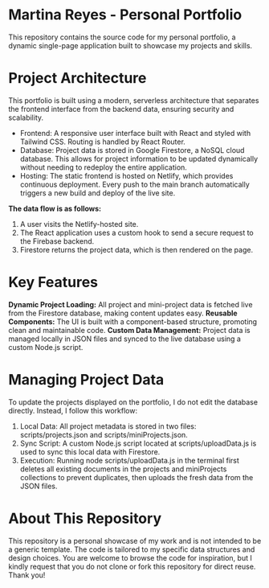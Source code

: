 # Martina Reyes - Personal Portfolio
This repository contains the source code for my personal portfolio, a dynamic single-page application built to showcase my projects and skills.

# Project Architecture
This portfolio is built using a modern, serverless architecture that separates the frontend interface from the backend data, ensuring security and scalability.

- Frontend: A responsive user interface built with React and styled with Tailwind CSS. Routing is handled by React Router.
- Database: Project data is stored in Google Firestore, a NoSQL cloud database. This allows for project information to be updated dynamically without needing to redeploy the entire application.
- Hosting: The static frontend is hosted on Netlify, which provides continuous deployment. Every push to the main branch automatically triggers a new build and deploy of the live site.

**The data flow is as follows:**
1. A user visits the Netlify-hosted site.
2. The React application uses a custom hook to send a secure request to the Firebase backend.
3. Firestore returns the project data, which is then rendered on the page.

# Key Features
**Dynamic Project Loading:** All project and mini-project data is fetched live from the Firestore database, making content updates easy.
**Reusable Components:** The UI is built with a component-based structure, promoting clean and maintainable code.
**Custom Data Management:** Project data is managed locally in JSON files and synced to the live database using a custom Node.js script.

# Managing Project Data
To update the projects displayed on the portfolio, I do not edit the database directly. Instead, I follow this workflow:
1. Local Data: All project metadata is stored in two files: scripts/projects.json and scripts/miniProjects.json.
2. Sync Script: A custom Node.js script located at scripts/uploadData.js is used to sync this local data with Firestore.
3. Execution: Running node scripts/uploadData.js in the terminal first deletes all existing documents in the projects and miniProjects collections to prevent duplicates, then uploads the fresh data from the JSON files.

# About This Repository
This repository is a personal showcase of my work and is not intended to be a generic template. The code is tailored to my specific data structures and design choices. You are welcome to browse the code for inspiration, but I kindly request that you do not clone or fork this repository for direct reuse. Thank you!